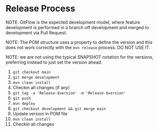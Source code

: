 # Release Process
NOTE: GitFlow is the expected development model, where feature development is performed in a branch off development and merged to development via Pull Request.

NOTE: The POM structure uses a property to define the version and this does not work correctly with the `mvn release` process. DO NOT USE IT.

NOTE: we are not using the typical SNAPSHOT notation for the versions, preferring instead to just set the version ahead.

1. `git checkout main`
2. `git merge development`
3. `mvn clean install`
4. Checkin all changes (if any)
5. `git tag -a 'Release-$version' -m 'Release-$version'`
6. `git push`
7. `mvn deploy`
8. `git checkout development && git merge main`
9. Update version in POM file
10. `mvn clean install`
11. Checkin all changes
